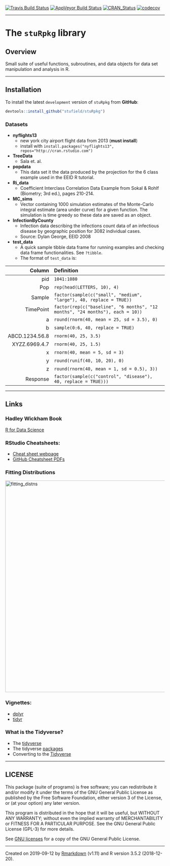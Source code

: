 
<!-- README.md is generated from README.Rmd. Please edit that file -->

[![Travis Build
Status](https://travis-ci.org/stufield/stuRpkg.svg?branch=master)](https://travis-ci.org/stufield/stuRpkg)
[![AppVeyor Build
Status](https://ci.appveyor.com/api/projects/status/github/stufield/stuRpkg?branch=master&svg=true)](https://ci.appveyor.com/project/stufield/stuRpkg)
[![CRAN\_Status](http://www.r-pkg.org/badges/version/stuRpkg)](https://cran.r-project.org/package=stuRpkg)
[![codecov](https://codecov.io/gh/stufield/stuRpkg/branch/master/graph/badge.svg)](https://codecov.io/gh/stufield/stuRpkg)

-----

# The `stuRpkg` library

## Overview

Small suite of useful functions, subroutines, and data objects for data
set manipulation and analysis in R.

-----

## Installation

To install the latest `development` version of `stuRpkg` from
**GitHub**:

``` r
devtools::install_github("stufield/stuRpkg")
```

### Datasets

  - **nyflights13**
      - new york city airport flight data from 2013 (**must install**)
      - install with `install.packages("nyflights13",
        repos="http://cran.rstudio.com")`
  - **TreeData**
      - Sala et. al.
  - **popdata**
      - This data set it the data produced by the projection for the 6
        class example used in the EEID R tutorial.
  - **Ri\_data**
      - Coefficient Interclass Correlation Data Example from Sokal &
        Rohlf (Biometry; 3rd ed.), pages 210-214.
  - **MC\_sims**
      - Vector containing 1000 simulation estimates of the Monte-Carlo
        integral estimate (area under curve) for a given function. The
        simulation is time greedy so these data are saved as an object.
  - **InfectionByCounty**
      - Infection data describing the infections count data of an
        infectious disease by geographic position for 3082 individual
        cases.
      - Source: Dylan George, EEID 2008
  - **test\_data**
      - A quick sample tibble data frame for running examples and
        checking data frame functionalities. See `?tibble`.
      - The format of `test_data`
is:

|         Column | Definition                                                                    |
| -------------: | :---------------------------------------------------------------------------- |
|            pid | `1041:1080`                                                                   |
|            Pop | `rep(head(LETTERS, 10), 4)`                                                   |
|         Sample | `factor(sample(c("small", "medium", "large"), 40, replace = TRUE))`           |
|      TimePoint | `factor(rep(c("baseline", "6 months", "12 months", "24 months"), each = 10))` |
|              a | `round(rnorm(40, mean = 25, sd = 3.5), 0)`                                    |
|              b | `sample(0:6, 40, replace = TRUE)`                                             |
| ABCD.1234.56.8 | `rnorm(40, 25, 3.5)`                                                          |
|  XYZZ.6969.4.7 | `rnorm(40, 25, 1.5)`                                                          |
|              x | `rnorm(40, mean = 5, sd = 3)`                                                 |
|              y | `round(runif(40, 10, 20), 0)`                                                 |
|              z | `round(rnorm(40, mean = 1, sd = 0.5), 3))`                                    |
|       Response | `factor(sample(c("control", "disease"), 40, replace = TRUE)))`                |

-----

## Links

### Hadley Wickham Book

[R for Data Science](http://r4ds.had.co.nz/)

### RStudio Cheatsheets:

  - [Cheat sheet
    webpage](https://www.rstudio.com/resources/cheatsheets/)
  - [GitHub Cheatsheet
PDFs](https://github.com/rstudio/cheatsheets)

### Fitting Distributions

<img width="669" alt="fitting_distns" src="https://user-images.githubusercontent.com/25203086/39655576-b7d5595a-4fb7-11e8-9f1a-01714d304afd.png">

### Vignettes:

  - [dplyr](https://cran.r-project.org/web/packages/dplyr/vignettes/dplyr.html)
  - [tidyr](http://cran.r-project.org/web/packages/tidyr/vignettes/tidy-data.html)

### What is the Tidyverse?

  - The [tidyverse](https://www.tidyverse.org/)
  - The tidyverse [packages](https://www.tidyverse.org/packages/)
  - Converting to the
    [Tidyverse](http://www.significantdigits.org/2017/10/switching-from-base-r-to-tidyverse/)

-----

## LICENSE

This package (suite of programs) is free software; you can redistribute
it and/or modify it under the terms of the GNU General Public License as
published by the Free Software Foundation, either version 3 of the
License, or (at your option) any later version.

This program is distributed in the hope that it will be useful, but
WITHOUT ANY WARRANTY; without even the implied warranty of
MERCHANTABILITY or FITNESS FOR A PARTICULAR PURPOSE. See the GNU General
Public License (GPL-3) for more details.

See [GNU licenses](http://www.gnu.org/licenses/) for a copy of the GNU
General Public License.

-----

Created on 2019-09-12 by
[Rmarkdown](https://github.com/rstudio/rmarkdown) (v1.11) and R version
3.5.2 (2018-12-20).
